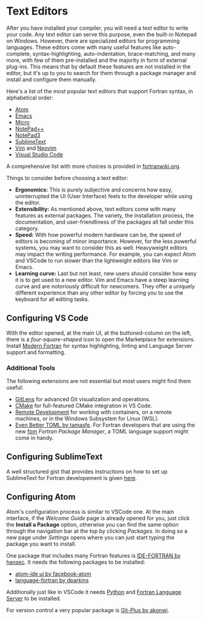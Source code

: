 # Text Editors

After you have installed your compiler, you will need a text editor to write your code. Any text editor can serve this purpose, even the built-in Notepad on Windows. However, there are specialized editors for programming languages. These editors come with many useful features like auto-complete, syntax-highlighting, auto-indentation, brace-matching, and many more, with few of them pre-installed and the majority in form of external plug-ins. This means that by default these features are not installed in the editor, but it's up to you to search for them through a package manager and install and configure them manually.

Here's a list of the most popular text editors that support Fortran syntax, in alphabetical order:

- [Atom](https://atom.io/)
- [Emacs](https://www.gnu.org/software/emacs/)
- [Micro](https://micro-editor.github.io/)
- [NotePad++](https://notepad-plus-plus.org/)
- [NotePad3](https://www.rizonesoft.com/downloads/notepad3/)
- [SublimeText](https://www.sublimetext.com/)
- [Vim](https://www.vim.org/) and [Neovim](https://neovim.io/)
- [Visual Studio Code](https://code.visualstudio.com/)

A comprehensive list with more choices is provided in [fortranwiki.org](http://fortranwiki.org/fortran/show/Source+code+editors).

Things to consider before choosing a text editor:

- **Ergonomics:** This is purely subjective and concerns how easy, uninterrupted the UI (User Interface) feels to the developer while using the editor.
- **Extensibility:** As mentioned above, text editors come with many features as external packages. The variety, the installation process, the documentation, and user-friendliness of the packages all fall under this category.
- **Speed:** With how powerful modern hardware can be, the speed of editors is becoming of minor importance. However, for the less powerful systems, you may want to consider this as well. Heavyweight editors may impact the writing performance. For example, you can expect Atom and VSCode to run slower than the lightweight editors like Vim or Emacs.
- **Learning curve:** Last but not least, new users should consider how easy it is to get used to a new editor. Vim and Emacs have a steep learning curve and are notoriously difficult for newcomers. They offer a uniquely different experience than any other editor by forcing you to use the keyboard for all editing tasks.

## Configuring VS Code

With the editor opened, at the main UI, at the buttoned-column on the left, there is a _four-square-shaped_ icon to open the Marketplace for extensions.
Install [Modern Fortran](https://marketplace.visualstudio.com/items?itemName=krvajalm.linter-gfortran) for syntax highlighting, linting and Language Server support and formatting.

### Additional Tools

The following extensions are not essential but most users might find them useful:

- [GitLens](https://marketplace.visualstudio.com/items?itemName=eamodio.gitlens) for advanced Git visualization and operations.
- [CMake](https://marketplace.visualstudio.com/items?itemName=ms-vscode.cmake-tools) for full-featured CMake integration in VS Code.
- [Remote Development](https://marketplace.visualstudio.com/items?itemName=ms-vscode-remote.vscode-remote-extensionpack) for working with containers, on a remote machines, or in the Windows Subsystem for Linux (WSL).
- [Even Better TOML by tamasfe](https://marketplace.visualstudio.com/items?itemName=tamasfe.even-better-toml). For Fortran developers that are using the new [fpm](https://github.com/fortran-lang/fpm) _Fortran Package Manager_, a TOML language support might come in handy.

## Configuring SublimeText

A well structured gist that provides instructions on how to set up SublimeText for Fortran developement is given [here](https://gist.github.com/sestelo/6b01e1405c1d0fa7f0ecdc951caaa995).

## Configuring Atom

Atom's configuration process is similar to VSCode one. At the main interface, if the _Welcome Guide_ page is already opened for you, just click the **Install a Package** option, otherwise you can find the same option through the navigation bar at the top by clicking _Packages_. In doing so a new page under _Settings_ opens where you can just start typing the package you want to install.

One package that includes many Fortran features is [IDE-FORTRAN by hansec](https://atom.io/packages/ide-fortran). It needs the following packages to be installed:

- [atom-ide ui by facebook-atom](https://atom.io/packages/atom-ide-ui)
- [language-fortran by dparkins](https://atom.io/packages/language-fortran)

Additionally just like in VSCode it needs [Python](https://www.python.org/) and [Fortran Language Server](https://github.com/hansec/fortran-language-server) to be installed.

For version control a very popular package is [Git-Plus by akonwi](https://atom.io/packages/git-plus).
